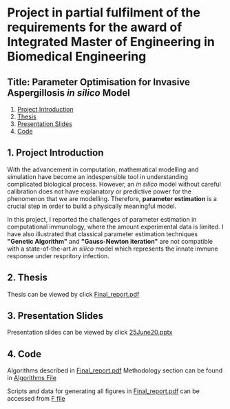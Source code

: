 # Project in partial fulfilment of the requirements for the award of Integrated Master of Engineering in Biomedical Engineering
## Title: Parameter Optimisation for Invasive Aspergillosis *in silico* Model
1. [Project Introduction](#intro)
2. [Thesis](#thesis)
3. [Presentation Slides](#ps)
4. [Code](#code)

<a name="intro"></a>
## 1. Project Introduction

With the advancement in computation, mathematical modelling and simulation have become an indespensible tool in understanding complicated biological process. However, an *in silico* model without careful calibration does not have explanatory or predictive power for the phenomenon that we are modelling. Therefore, **parameter estimation** is a crucial step in order to build a physically meaningful model.

In this project, I reported the challenges of parameter estimation in computational immunology, where the amount experimental data is limited. I have also illustrated that classical parameter estimation techniques **"Genetic Algorithm"** and **"Gauss-Newton iteration"** are not compatible with a state-of-the-art *in silico* model which represents the innate immune response under respritory infection.

<a name="thesis"></a>
## 2. Thesis
Thesis can be viewed by click [Final_report.pdf](https://github.com/asdxaasas/MasterThesis/blob/main/Final_report.pdf)

<a name="ps"></a>
## 3. Presentation Slides
Presentation slides can be viewed by click [25June20.pptx](https://github.com/asdxaasas/MasterThesis/blob/main/25June20.pptx)

<a name="code"></a>
## 4. Code
Algorithms described in [Final_report.pdf](https://github.com/asdxaasas/MasterThesis/blob/main/Final_report.pdf)
Methodology section can be found in [Algorithms File](https://github.com/asdxaasas/MasterThesis/tree/main/Algorithms)

Scripts and data for generating all figures in [Final_report.pdf](https://github.com/asdxaasas/MasterThesis/blob/main/Final_report.pdf) can be accessed from [F file](https://github.com/asdxaasas/MasterThesis/tree/main/F)

